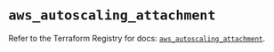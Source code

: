 # `aws_autoscaling_attachment`

Refer to the Terraform Registry for docs: [`aws_autoscaling_attachment`](https://registry.terraform.io/providers/hashicorp/aws/5.68.0/docs/resources/autoscaling_attachment).

